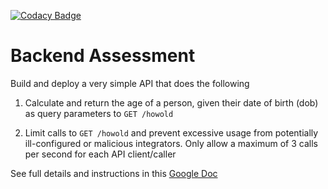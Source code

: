 [![Codacy Badge](https://app.codacy.com/project/badge/Grade/bd2d814397f3467c93c3ae6c48d2fdeb)](https://www.codacy.com/gh/Extremophile-ai/pipeline/dashboard?utm_source=github.com&amp;utm_medium=referral&amp;utm_content=Extremophile-ai/pipeline&amp;utm_campaign=Badge_Grade)

# Backend Assessment

Build and deploy a very simple API that does the following

1.  Calculate and return the age of a person, given their date of birth (dob) as query parameters to `GET /howold`

2.  Limit calls to `GET /howold` and prevent excessive usage from potentially ill-configured or malicious integrators. Only allow a maximum of 3 calls per second for each API client/caller

See full details and instructions in this [Google Doc](https://docs.google.com/document/d/1ma5vKz0j34gwI9WYrZddMM1ENlQddGOVFJ5qdSq2QlQ)
